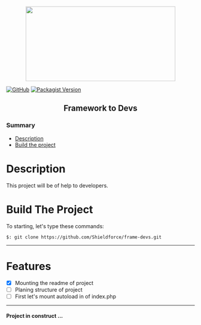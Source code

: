 <div style="text-align: center;margin-top: 20px;">
    <img alt="" width="400px" height="200px" src="https://scontent.fbsb21-1.fna.fbcdn.net/v/t1.6435-9/140495346_104862444936002_6877501030833844153_n.png?_nc_cat=100&ccb=1-5&_nc_sid=09cbfe&_nc_eui2=AeFvS05KCbFf36jrXQ-biHufr2UVfCFRz9-vZRV8IVHP3x_Wn2kIC0LKJDceAmiuIviqEpMyQlyX-pi8f97Cp5tT&_nc_ohc=ZPJ5gpfvhr0AX_fyKpd&_nc_ht=scontent.fbsb21-1.fna&oh=00_AT-sRd3nG8ketVl8v32jBQpE44z33i9u48phU5Gx_cmBMw&oe=61EB4901">
</div>

[![GitHub](https://img.shields.io/github/license/shieldforce/frame-devs?style=for-the-badge)](https://github.com/Shieldforce/frame-devs/blob/main/LICENSE)
[![Packagist Version](https://img.shields.io/packagist/v/alexandrefn/frame-devs?style=for-the-badge)](https://packagist.org/packages/alexandrefn/frame-devs)

<h2 style="text-align: center;">Framework to Devs</h2>

<h3>Summary</h3>

<ul>
    <li><a href="#Description">Description</a></li>
    <li><a href="#BuildTheProject">Build the project</a></li>
</ul>


# Description
<p id="Description">
    This project will be of help to developers.
</p>

# Build The Project
<p id="BuildTheProject">
    To starting, let's type these commands:
</p>

```
$: git clone https://github.com/Shieldforce/frame-devs.git
```

<hr>

# Features
- [x] Mounting the readme of project 
- [ ] Planing structure of project 
- [ ] First let's mount autoload in of index.php 

<hr>

<h4 align="text">
    Project in construct ... 
</h4>